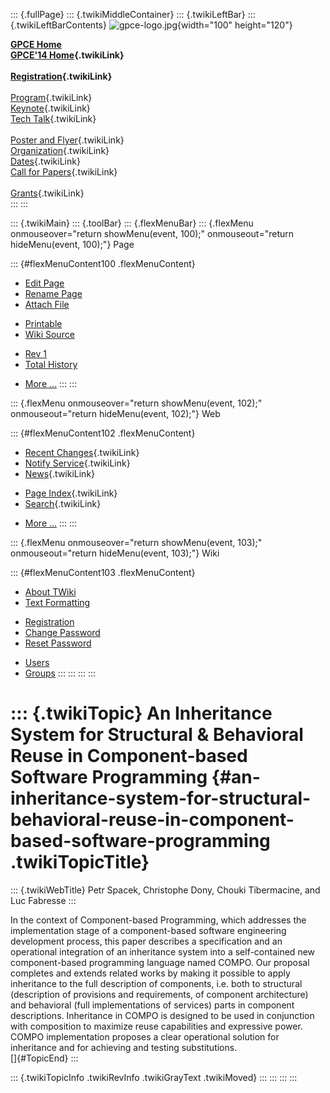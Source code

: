 ::: {.fullPage}
::: {.twikiMiddleContainer}
::: {.twikiLeftBar}
::: {.twikiLeftBarContents}
![gpce-logo.jpg](../pub/GPCE14/WebLeftBar/gpce-logo.jpg){width="100"
height="120"}

**[GPCE Home](http://program-transformation.org/Gpce)**\
**[GPCE\'14 Home](WebHome){.twikiLink}**\
\
**[Registration](GpceRegistration){.twikiLink}**\
\
[Program](ConferenceProgram){.twikiLink}\
[Keynote](KeynoteSpeakers){.twikiLink}\
[Tech Talk](TechTalk){.twikiLink}\
\
[Poster and Flyer](Poster){.twikiLink}\
[Organization](ConferenceOrganization){.twikiLink}\
[Dates](ImportantDates){.twikiLink}\
[Call for Papers](CallForPapers){.twikiLink}\
\
[Grants](Grants){.twikiLink}\
:::
:::

::: {.twikiMain}
::: {.toolBar}
::: {.flexMenuBar}
::: {.flexMenu onmouseover="return showMenu(event, 100);" onmouseout="return hideMenu(event, 100);"}
Page

::: {#flexMenuContent100 .flexMenuContent}
-   [Edit
    Page](http://www.program-transformation.org/edit/GPCE14/P60Spacek?t=1536828858)
-   [Rename
    Page](http://www.program-transformation.org/rename/GPCE14/P60Spacek)
-   [Attach
    File](http://www.program-transformation.org/attach/GPCE14/P60Spacek)

<!-- -->

-   [Printable](http://www.program-transformation.org/view/GPCE14/P60Spacek?skin=print.pattern)
-   [Wiki
    Source](http://www.program-transformation.org/view/GPCE14/P60Spacek?skin=text&raw=on&contenttype=text/plain)

<!-- -->

-   [Rev
    1](http://www.program-transformation.org/view/GPCE14/P60Spacek?rev=1.1)
-   [Total
    History](http://www.program-transformation.org/rdiff/GPCE14/P60Spacek)

<!-- -->

-   [More
    \...](http://www.program-transformation.org/oops/GPCE14/P60Spacek?template=oopsmore&param1=1.1&param2=1.1)
:::
:::

::: {.flexMenu onmouseover="return showMenu(event, 102);" onmouseout="return hideMenu(event, 102);"}
Web

::: {#flexMenuContent102 .flexMenuContent}
-   [Recent Changes](WebChanges){.twikiLink}
-   [Notify Service](WebNotify){.twikiLink}
-   [News](WebNews){.twikiLink}

<!-- -->

-   [Page Index](WebIndex){.twikiLink}
-   [Search](WebSearch){.twikiLink}

<!-- -->

-   [More
    \...](http://www.program-transformation.org/oops/GPCE14/P60Spacek?template=oopsmore&param1=1.1&param2=1.1)
:::
:::

::: {.flexMenu onmouseover="return showMenu(event, 103);" onmouseout="return hideMenu(event, 103);"}
Wiki

::: {#flexMenuContent103 .flexMenuContent}
-   [About
    TWiki](http://www.program-transformation.org/view/TWiki/WebHome)
-   [Text
    Formatting](http://www.program-transformation.org/view/TWiki/TextFormattingRules)

<!-- -->

-   [Registration](http://www.program-transformation.org/view/TWiki/TWikiRegistration)
-   [Change
    Password](http://www.program-transformation.org/view/TWiki/ChangePassword)
-   [Reset
    Password](http://www.program-transformation.org/view/TWiki/ResetPassword)

<!-- -->

-   [Users](http://www.program-transformation.org/view/Main/TWikiUsers)
-   [Groups](http://www.program-transformation.org/view/Main/TWikiGroups)
:::
:::
:::
:::

::: {.twikiTopic}
An Inheritance System for Structural & Behavioral Reuse in Component-based Software Programming {#an-inheritance-system-for-structural-behavioral-reuse-in-component-based-software-programming .twikiTopicTitle}
===============================================================================================

::: {.twikiWebTitle}
Petr Spacek, Christophe Dony, Chouki Tibermacine, and Luc Fabresse
:::

In the context of Component-based Programming, which addresses the
implementation stage of a component-based software engineering
development process, this paper describes a specification and an
operational integration of an inheritance system into a self-contained
new component-based programming language named COMPO. Our proposal
completes and extends related works by making it possible to apply
inheritance to the full description of components, i.e. both to
structural (description of provisions and requirements, of component
architecture) and behavioral (full implementations of services) parts in
component descriptions. Inheritance in COMPO is designed to be used in
conjunction with composition to maximize reuse capabilities and
expressive power. COMPO implementation proposes a clear operational
solution for inheritance and for achieving and testing substitutions.\
[]{#TopicEnd}
:::

::: {.twikiTopicInfo .twikiRevInfo .twikiGrayText .twikiMoved}
:::
:::
:::
:::
